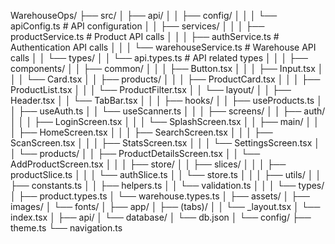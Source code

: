 WarehouseOps/
├── src/
│   ├── api/
│   │   ├── config/
│   │   │   └── apiConfig.ts          # API configuration
│   │   ├── services/
│   │   │   ├── productService.ts     # Product API calls
│   │   │   ├── authService.ts        # Authentication API calls
│   │   │   └── warehouseService.ts   # Warehouse API calls
│   │   └── types/
│   │       └── api.types.ts          # API related types
│   │
│   ├── components/
│   │   ├── common/
│   │   │   ├── Button.tsx
│   │   │   ├── Input.tsx
│   │   │   └── Card.tsx
│   │   ├── products/
│   │   │   ├── ProductCard.tsx
│   │   │   ├── ProductList.tsx
│   │   │   └── ProductFilter.tsx
│   │   └── layout/
│   │       ├── Header.tsx
│   │       └── TabBar.tsx
│   │
│   ├── hooks/
│   │   ├── useProducts.ts
│   │   ├── useAuth.ts
│   │   └── useScanner.ts
│   │
│   ├── screens/
│   │   ├── auth/
│   │   │   ├── LoginScreen.tsx
│   │   │   └── SplashScreen.tsx
│   │   ├── main/
│   │   │   ├── HomeScreen.tsx
│   │   │   ├── SearchScreen.tsx
│   │   │   ├── ScanScreen.tsx
│   │   │   ├── StatsScreen.tsx
│   │   │   └── SettingsScreen.tsx
│   │   └── products/
│   │       ├── ProductDetailsScreen.tsx
│   │       └── AddProductScreen.tsx
│   │
│   ├── store/
│   │   ├── slices/
│   │   │   ├── productSlice.ts
│   │   │   └── authSlice.ts
│   │   └── store.ts
│   │
│   ├── utils/
│   │   ├── constants.ts
│   │   ├── helpers.ts
│   │   └── validation.ts
│   │
│   └── types/
│       ├── product.types.ts
│       └── warehouse.types.ts
│
├── assets/
│   ├── images/
│   └── fonts/
│
├── app/
│   ├── (tabs)/
│   │   └── _layout.tsx
│   └── index.tsx
│
├── api/
│   └── database/
│       └── db.json
│
└── config/
    ├── theme.ts
    └── navigation.ts
